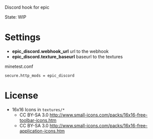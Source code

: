 
Discord hook for epic

State: WIP

# Settings

* **epic_discord.webhook_url** url to the webhook
* **epic_discord.texture_baseurl** baseurl to the textures


minetest.conf
```
secure.http_mods = epic_discord
```

# License

* 16x16 Icons in `textures/*`
  * CC BY-SA 3.0 http://www.small-icons.com/packs/16x16-free-toolbar-icons.htm
  * CC BY-SA 3.0 http://www.small-icons.com/packs/16x16-free-application-icons.htm

